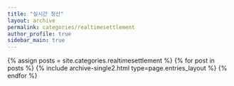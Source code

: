 ```yaml
---
title: "실시간 정산"
layout: archive
permalink: categories/realtimesettlement
author_profile: true
sidebar_main: true
---
```



{% assign posts = site.categories.realtimesettlement %}
{% for post in posts %} {% include archive-single2.html type=page.entries_layout %} {% endfor %}
